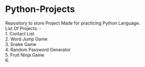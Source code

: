 # Python-Projects
Repository to store Project Made for practicing Python Language.  
List Of Projects: -  
    1. Contact List  
    2. Word Jump Game  
    3. Snake Game  
    4. Random Password Generator  
    5. Fruit Ninja Game  
    6. 
